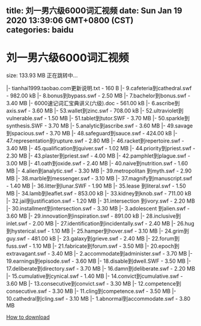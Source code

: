 
title: 刘一男六级6000词汇视频
date: Sun Jan 19 2020 13:39:06 GMT+0800 (CST)    
categories: baidu
---

# 刘一男六级6000词汇视频
size: 133.93 MB
 正在跳转中...
 
|- tianhai1999.taobao.com更新说明.txt - 160 B
|- 9.cafeteria到cathedral.swf - 982.00 kB
|- 8.bonus到bypass.swf - 2.50 MB
|- 7.bachelor到bonus.swf - 3.40 MB
|- 6000速记词汇宝典讲义(六级).doc - 561.00 kB
|- 6.ascribe到axis.swf - 3.60 MB
|- 53.wallet到zinc.swf - 708.00 kB
|- 52.ultraviolet到vulnerable.swf - 1.50 MB
|- 51.tablet到tutor.SWF - 3.70 MB
|- 50.sparkle到synthesis.SWF - 3.70 MB
|- 5.analytic到ascribe.swf - 3.60 MB
|- 49.savage到spacious.swf - 3.70 MB
|- 48.safeguard到sauce.swf - 424.00 kB
|- 47.representation到rupture.swf - 2.80 MB
|- 46.racket到repertoire.swf - 3.40 MB
|- 45.qualification到quiver.swf - 1.02 MB
|- 44.priority到priest.swf - 2.30 MB
|- 43.plaster到priest.swf - 4.00 MB
|- 42.pamphlet到plague.swf - 3.00 MB
|- 41.oath到oxide.swf - 2.40 MB
|- 40.naive到nutrition.swf - 1.60 MB
|- 4.alien到analytic.swf - 3.30 MB
|- 39.metropolitan 到myth.swf - 2.90 MB
|- 38.marble到messenger.swf - 3.10 MB
|- 37.magnify到manuscript.swf - 1.40 MB
|- 36.litter到lunar.SWF - 1.90 MB
|- 35.lease 到literal.swf - 1.50 MB
|- 34.lamb到leaflet.swf - 853.00 kB
|- 33.kidney到knob.swf - 711.00 kB
|- 32.jail到justification.swf - 1.20 MB
|- 31.intersection 到ivory.swf - 2.20 MB
|- 30.installment到intersection.swf - 3.30 MB
|- 3.adolescent 到alien.swf - 3.60 MB
|- 29.innovation到inspiration.swf - 891.00 kB
|- 28.inclusive到inlet.swf - 2.00 MB
|- 27.identification到incidentally.swf - 2.40 MB
|- 26.hug到hysterical.swf - 1.10 MB
|- 25.hamper到hover.swf - 3.10 MB
|- 24.grim到guy.swf - 481.00 kB
|- 23.galaxy到grieve.swf - 2.40 MB
|- 22.forum到fuss.swf - 1.10 MB
|- 21.fabricate到forum.swf - 3.50 MB
|- 20.epoch到extravagant.swf - 3.40 MB
|- 2.accommodate到administer.swf - 3.70 MB
|- 19.earnings到episode.swf - 3.60 MB
|- 18.disable到dwell.SWF - 3.50 MB
|- 17.deliberate到directory.swf - 3.70 MB
|- 16.damn到deliberate.swf - 2.20 MB
|- 15.cumulative到cynical.swf - 1.40 MB
|- 14.convict到cumulative.swf - 3.60 MB
|- 13.consecutive到convict.swf - 3.30 MB
|- 12.competence到consecutive.swf - 3.30 MB
|- 11.cling到competence.swf - 3.50 MB
|- 10.cathedral到cling.swf - 3.10 MB
|- 1.abnormal到accommodate.swf - 3.80 MB

[How to download](https://bpcam.bemobtrk.com/go/2ceec3aa-1ca2-46d6-b9ff-aaa5c184517c?jno=398)